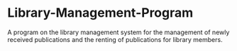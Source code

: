 # Library-Management-Program

A program on the library management system for the management of newly received publications 
and the renting of publications for library members.

